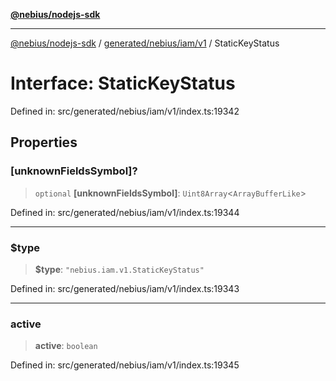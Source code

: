 [**@nebius/nodejs-sdk**](../../../../../README.md)

---

[@nebius/nodejs-sdk](../../../../../README.md) / [generated/nebius/iam/v1](../README.md) / StaticKeyStatus

# Interface: StaticKeyStatus

Defined in: src/generated/nebius/iam/v1/index.ts:19342

## Properties

### \[unknownFieldsSymbol\]?

> `optional` **\[unknownFieldsSymbol\]**: `Uint8Array`\<`ArrayBufferLike`\>

Defined in: src/generated/nebius/iam/v1/index.ts:19344

---

### $type

> **$type**: `"nebius.iam.v1.StaticKeyStatus"`

Defined in: src/generated/nebius/iam/v1/index.ts:19343

---

### active

> **active**: `boolean`

Defined in: src/generated/nebius/iam/v1/index.ts:19345
